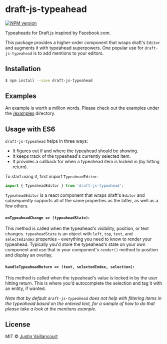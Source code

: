 # draft-js-typeahead

[![NPM version][npm-image]][npm-url]

Typeaheads for Draft.js inspired by Facebook.com.

This package provides a higher-order component that wraps draft's `Editor` and augments it with typeahead superpowers. One popular use for `draft-js-typeahead` is to add mentions to your editors.

## Installation

```sh
$ npm install --save draft-js-typeahead
```
## Examples

An example is worth a million words. Please check out the examples under the [/examples](examples) directory.

## Usage with ES6

`draft-js-typeahead` helps in three ways:
 - It figures out if and where the typeahead should be showing.
 - It keeps track of the typeahead's currently selected item.
 - It provides a callback for when a typeahead item is locked in (by hitting return).

To start using it, first import `TypeaheadEditor`:

```js
import { TypeaheadEditor } from 'draft-js-typeahead';
```

`TypeaheadEditor` is a react component that wraps draft's `Editor` and subsequently supports all of the same properties as the latter, as well as a few others.

#### `onTypeaheadChange => (typeaheadState)`:

This method is called when the typeahead's visibility, position, or text changes. `typeaheadState` is an object with `left`, `top`, `text`, and `selectedIndex` properties - everything you need to know to render your typeahead. Typically you'd store the typeahead's state on your own component and use that in your component's `render()` method to position and display an overlay.

#### `handleTypeaheadReturn => (text, selectedIndex, selection)`:

This method is called when the typeahead's value is locked in by the user hitting return. This is where you'd autocomplete the selection and tag it with an entity, if wanted.

*Note that by default `draft-js-typeahead` does not help with filtering items in the typeahead based on the entered text, for a sample of how to do that please take a look at the mentions example.*

## License

MIT © [Justin Vaillancourt]()


[npm-image]: https://badge.fury.io/js/draft-js-typeahead.svg
[npm-url]: https://npmjs.org/package/draft-js-typeahead
